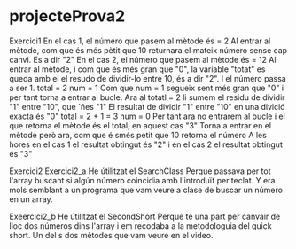 # projecteProva2


Exercici1
En el cas 1, el número que pasem al mètode és = 2
Al entrar al mètode, com que és més pètit que 10 returnara el mateix número sense cap canvi. Es a dir "2"
En el cas 2, el número que pasem al mètode és = 12
Al entrar al mètode, i com que és més gran que "0", la variable "totat" es queda amb el el resudo de dividir-lo entre 10, és a dir "2". I el número passa a ser 1.
total = 2
num = 1
Com que num = 1 segueix sent més gran que "0" i per tant torna a entrar al bucle. 
Ara al totatl = 2 li sumem el residu de dividir "1" entre "10", que ´ñes "1"
El resultat de dividir "1" entre "10" en una divició exacta és "0"
total = 2 + 1 = 3
num = 0
Per tant ara no entrarem al bucle i el que retorna el mètode és el total, en aquest cas "3"
Torna a entrar en el mètode però ara, com que é smés petit que 10 retorna el número
A les hores en el cas 1 el resultat obtingut és "2"
i en el cas 2 el resultat obtingut és "3"


Exercici2
Exercici2_a
He útilitzat el SearchClass
Perque passava per tot l'array buscant si algún número coincidia amb l'introduït per teclat.
Y era mols semblant a un programa que vam veure a clase de buscar un número en un array.

Exeercici2_b
He útilitzat el SecondShort
Perque té una part per canvair de lloc dos números dins l'array i em recodaba a la metodologuia del quick short. Un del s dos mètodes que vam veure en el video.
